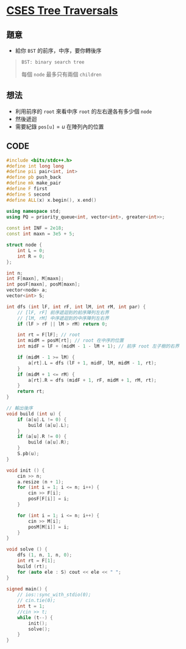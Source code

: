 # [CSES Tree Traversals](https://cses.fi/problemset/task/1702/)

## 題意

- 給你 $\texttt{BST}$ 的前序，中序，要你轉後序

> $\texttt{BST: binary search tree}$
>
> 每個 $\texttt{node}$ 最多只有兩個 $\texttt{children}$

## 想法

- 利用前序的 $\texttt{root}$ 來看中序 $\texttt{root}$ 的左右邊各有多少個 $\texttt{node}$
- 然後遞迴
- 需要紀錄 $\texttt{pos[u]}=u$ 在陣列內的位置

## CODE

```cpp
#include <bits/stdc++.h>
#define int long long
#define pii pair<int, int>
#define pb push_back
#define mk make_pair
#define F first
#define S second
#define ALL(x) x.begin(), x.end()

using namespace std;
using PQ = priority_queue<int, vector<int>, greater<int>>;
 
const int INF = 2e18;
const int maxn = 3e5 + 5;

struct node {
    int L = 0;
    int R = 0;
};

int n;
int F[maxn], M[maxn];
int posF[maxn], posM[maxn];
vector<node> a;
vector<int> S;

int dfs (int lF, int rF, int lM, int rM, int par) {
    // [lF, rF] 前序遞迴到的前序陣列左右界
    // [lM, rM] 中序遞迴到的中序陣列左右界
    if (lF > rF || lM > rM) return 0;

    int rt = F[lF]; // root
    int midM = posM[rt]; // root 在中序的位置
    int midF = lF + (midM - 1 - lM + 1); // 前序 root 左子樹的右界

    if (midM - 1 >= lM) {
        a[rt].L = dfs (lF + 1, midF, lM, midM - 1, rt);
    }
    if (midM + 1 <= rM) {
        a[rt].R = dfs (midF + 1, rF, midM + 1, rM, rt);
    }
    return rt;
}

// 輸出後序
void build (int u) {
    if (a[u].L != 0) {
        build (a[u].L);
    }
    if (a[u].R != 0) {
        build (a[u].R);
    }
    S.pb(u);
}

void init () {
    cin >> n;
    a.resize (n + 1);
    for (int i = 1; i <= n; i++) {
        cin >> F[i];
        posF[F[i]] = i;
    }

    for (int i = 1; i <= n; i++) {
        cin >> M[i];
        posM[M[i]] = i;
    }
}

void solve () {
    dfs (1, n, 1, n, 0);
    int rt = F[1];
    build (rt);
    for (auto ele : S) cout << ele << " ";
} 
 
signed main() {
    // ios::sync_with_stdio(0);
    // cin.tie(0);
    int t = 1;
    //cin >> t;
    while (t--) {
        init();
        solve();
    }
} 
```

 

